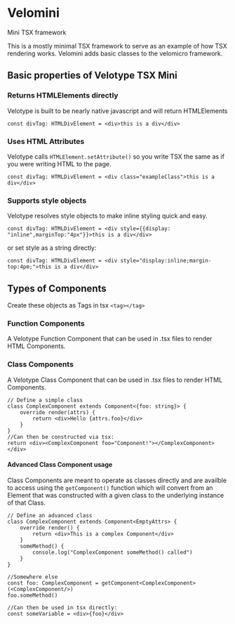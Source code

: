 # Velomini
Mini TSX framework

This is a mostly minimal TSX framework to serve as an example of how TSX rendering works. Velomini adds basic classes to the velomicro framework.

## Basic properties of Velotype TSX Mini

### Returns HTMLElements directly

Velotype is built to be nearly native javascript and will return HTMLElements

```tsx
const divTag: HTMLDivElement = <div>this is a div</div>
```

### Uses HTML Attributes

Velotype calls `HTMLElement.setAttribute()` so you write TSX the same as if you were writing HTML to the page.

```tsx
const divTag: HTMLDivElement = <div class="exampleClass">this is a div</div>
```

### Supports style objects

Velotype resolves style objects to make inline styling quick and easy.

```tsx
const divTag: HTMLDivElement = <div style={{display: "inline",marginTop:"4px"}}>this is a div</div>
```

or set style as a string directly:

```tsx
const divTag: HTMLDivElement = <div style="display:inline;margin-top:4pm;">this is a div</div>
```

## Types of Components

Create these objects as Tags in tsx `<tag></tag>`

### Function Components

A Velotype Function Component that can be used in .tsx files to render HTML Components.

### Class Components

A Velotype Class Component that can be used in .tsx files to render HTML Components.

```tsx
// Define a simple class
class ComplexComponent extends Component<{foo: string}> {
    override render(attrs) {
        return <div>Hello {attrs.foo}</div>
    }
}
//Can then be constructed via tsx:
return <div><ComplexComponent foo="Component!"></ComplexComponent></div>
```

#### Advanced Class Component usage

Class Components are meant to operate as classes directly and are availble to access using the `getComponent()` function which will convert from an Element that was constructed with a given class to the underlying instance of that Class.

```tsx
// Define an advanced class
class ComplexComponent extends Component<EmptyAttrs> {
    override render() {
        return <div>This is a complex Component</div>
    }
    someMethod() {
        console.log("ComplexComponent someMethod() called")
    }
}

//Somewhere else
const foo: ComplexComponent = getComponent<ComplexComponent>(<ComplexComponent/>)
foo.someMethod()

//Can then be used in tsx directly:
const someVariable = <div>{foo}</div>
```
